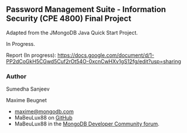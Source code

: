## Password Management Suite - Information Security (CPE 4800) Final Project

Adapted from the JMongoDB Java Quick Start Project.

In Progress.

Report (In progress): https://docs.google.com/document/d/1-PP2dCoGkH5CGwd5Cuf2rOt54O-0xcnCwHXv1gS12fg/edit?usp=sharing

### Author

Sumedha Sanjeev

Maxime Beugnet
- maxime@mongodb.com
- MaBeuLux88 on [GitHub](https://github.com/mabeulux88)
- MaBeuLux88 in the [MongoDB Developer Community forum](https://www.mongodb.com/community/forums/u/MaBeuLux88/summary).
